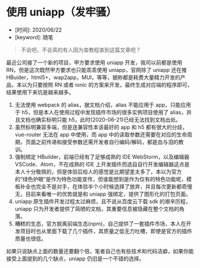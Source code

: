 # 使用 uniapp（发牢骚）

* \[时间\]: 2020/06/22
* \[keyword\]: 随笔

> 不会吧，不会真的有人因为查教程查到这篇文章吧？

最近公司接了一个新的项目，甲方要求使用 uniapp 开发，我司以前都是使用 RN，但是这次既然甲方要求也只能乖乖使用  uniapp，官网除了 uniapp 还在推 HBuider，html5+，wap2app，MUI，等等，据称都是耗费大量精力开发的产品，本以为只要按照 RN 或者 ionic 的方案来开发，最终生成对应端的程序即可，结果使用下来坑是越来越多。

1. 无法使用 webpack 的 alias，据文档介绍，alias 不能应用于 app，只能应用于 h5，但是本人在使用过程中发现插件市场的很多实例项目使用了 alias，并且文档也确实标明只能 h5，此时(2020-06-21)已经无法找到文档出处。
2. 虽然标明兼容多端，但是连兼容性本该最好的 app 和 h5 都有很大的分歧，vue-router 无法在 app 中使用，而 app 中的读取参数还需要在对应的生命周期，页面之前传递和接受参数还需开发者自行编码/解码，都是血与泪的教训。
3. 强制绑定 HBuilder，前端已经有了足够成熟的 IDE WebStorm，以及编辑器 VSCode、Atom，不在成熟的 IDE 上开发插件而选自自行开发编辑器这点是本人十分敬佩的，但是体验后给人的感觉是比期望差太多了，本以为官方的“绿色护眼”是作为特色功能宣传，但谁能想到是作为仅有的特色功能呢，模板补全也完全不是对手，在体验半个小时候选择了放弃，并且每次更新都奇慢无，目前来看唯一的优势就是和 uniapp 强绑定，提供了图形化的打包页面。
4. uniapp 原生插件开发过程太过麻烦，且不说从百度云下载 sdk 的艰辛历程，uniapp 只为开发者提供了简陋的文档，其重要信息被隐藏在整个文档的角落。
5. 糟糕的生态，官方脱离前端生态(npm)，自己提供了一套插件市场，本人在开发项目时也从里面下载了几个插件，其质量之低无力吐槽，即使是官方的插件质量也很低。



如果只说缺点上面的数量还要翻个倍，笔者自己也有些技术和代码洁癖，如果你能接受上面提到的几个缺点，uniapp 仍旧是一个不错的选择。

